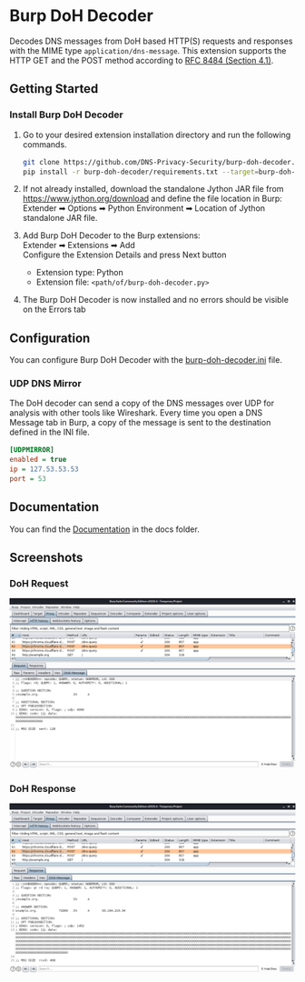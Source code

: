 # Burp DoH Decoder

Decodes DNS messages from DoH based HTTP(S) requests and responses with the MIME type `application/dns-message`. This extension supports the HTTP GET and the POST method according to [RFC 8484 (Section 4.1)](https://tools.ietf.org/html/rfc8484#section-4.1).

## Getting Started

### Install Burp DoH Decoder

1. Go to your desired extension installation directory and run the following commands. 
    ```sh
    git clone https://github.com/DNS-Privacy-Security/burp-doh-decoder.git
    pip install -r burp-doh-decoder/requirements.txt --target=burp-doh-decoder/packages
    ```

2. If not already installed, download the standalone Jython JAR file from https://www.jython.org/download and define the file location in Burp:\
Extender ➡ Options ➡ Python Environment ➡ Location of Jython standalone JAR file.

3. Add Burp DoH Decoder to the Burp extensions:\
Extender ➡ Extensions ➡ Add\
Configure the Extension Details and press Next button
    * Extension type: Python
    * Extension file: `<path/of/burp-doh-decoder.py>`

4. The Burp DoH Decoder is now installed and no errors should be visible on the Errors tab

## Configuration

You can configure Burp DoH Decoder with the [burp-doh-decoder.ini](burp-doh-decoder.ini) file.

### UDP DNS Mirror

The DoH decoder can send a copy of the DNS messages over UDP for analysis with other tools like Wireshark. Every time you open a DNS Message tab in Burp, a copy of the message is sent to the destination defined in the INI file.
```ini
[UDPMIRROR]
enabled = true
ip = 127.53.53.53
port = 53
```

## Documentation

You can find the [Documentation](docs/DOCUMENTATION.md) in the docs folder.

## Screenshots

### DoH Request

![DoH Request](img/doh-request.png "DoH request with Burp DoH Decoder")

### DoH Response

![DoH Request](img/doh-response.png "DoH response with Burp DoH Decoder")

